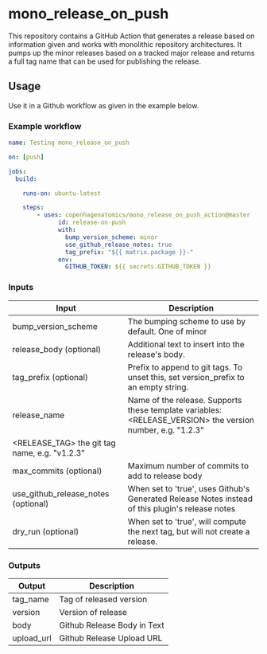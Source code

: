 # mono_release_on_push

This repository contains a GitHub Action that generates a release based on information given and works with monolithic repository architectures. It pumps up the minor releases based on a tracked major release and returns a full tag name that can be used for publishing the release.

## Usage

Use it in a Github workflow as given in the example below.

### Example workflow

```yaml
name: Testing mono_release_on_push

on: [push]

jobs:
  build:

    runs-on: ubuntu-latest

    steps:
		- uses: copenhagenatomics/mono_release_on_push_action@master
		      id: release-on-push
		      with:
		        bump_version_scheme: minor
		        use_github_release_notes: true
		        tag_prefix: "${{ matrix.package }}-"
		      env:
		        GITHUB_TOKEN: ${{ secrets.GITHUB_TOKEN }}
```

### Inputs

| Input | Description |
| --- | --- |
| bump_version_scheme | The bumping scheme to use by default. One of minor|major|patch|norelease |
| release_body (optional) | Additional text to insert into the release's body. |
| tag_prefix (optional) | Prefix to append to git tags. To unset this, set version_prefix to an empty string. |
| release_name | Name of the release. Supports these template variables: <RELEASE_VERSION> the version number, e.g. "1.2.3"
<RELEASE_TAG> the git tag name, e.g. "v1.2.3” |
| max_commits (optional) | Maximum number of commits to add to release body |
| use_github_release_notes (optional) | When set to 'true', uses Github's Generated Release Notes instead of this plugin's release notes |
| dry_run (optional) | When set to 'true', will compute the next tag, but will not create a release. |

### Outputs

| Output | Description |
| --- | --- |
| tag_name | Tag of released version |
| version | Version of release |
| body | Github Release Body in Text |
| upload_url | Github Release Upload URL |